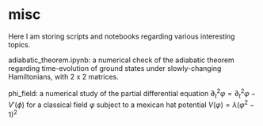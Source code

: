 # misc

Here I am storing scripts and notebooks regarding various interesting topics.

adiabatic_theorem.ipynb:
a numerical check of the adiabatic theorem regarding time-evolution of ground states under slowly-changing Hamiltonians, with 2 x 2 matrices.

phi_field:
a numerical study of the partial differential equation $\partial^2_t \varphi = \partial^2_t \varphi - V'(\phi)$ for a classical field $\varphi$ subject to a mexican hat potential $V(\varphi) = \lambda(\varphi^2 - 1)^2$